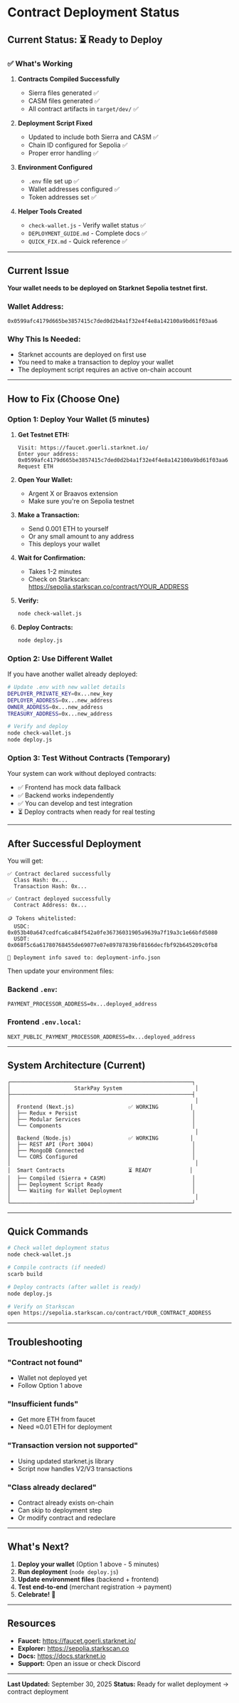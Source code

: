 # Contract Deployment Status

## Current Status: ⏳ Ready to Deploy

### ✅ What's Working

1. **Contracts Compiled Successfully**
   - Sierra files generated ✅
   - CASM files generated ✅
   - All contract artifacts in `target/dev/` ✅

2. **Deployment Script Fixed**
   - Updated to include both Sierra and CASM ✅
   - Chain ID configured for Sepolia ✅
   - Proper error handling ✅

3. **Environment Configured**
   - `.env` file set up ✅
   - Wallet addresses configured ✅
   - Token addresses set ✅

4. **Helper Tools Created**
   - `check-wallet.js` - Verify wallet status ✅
   - `DEPLOYMENT_GUIDE.md` - Complete docs ✅
   - `QUICK_FIX.md` - Quick reference ✅

---

## Current Issue

**Your wallet needs to be deployed on Starknet Sepolia testnet first.**

### Wallet Address:
```
0x0599afc4179d665be3857415c7ded0d2b4a1f32e4f4e8a142100a9bd61f03aa6
```

### Why This Is Needed:
- Starknet accounts are deployed on first use
- You need to make a transaction to deploy your wallet
- The deployment script requires an active on-chain account

---

## How to Fix (Choose One)

### Option 1: Deploy Your Wallet (5 minutes)

1. **Get Testnet ETH:**
   ```
   Visit: https://faucet.goerli.starknet.io/
   Enter your address: 0x0599afc4179d665be3857415c7ded0d2b4a1f32e4f4e8a142100a9bd61f03aa6
   Request ETH
   ```

2. **Open Your Wallet:**
   - Argent X or Braavos extension
   - Make sure you're on Sepolia testnet

3. **Make a Transaction:**
   - Send 0.001 ETH to yourself
   - Or any small amount to any address
   - This deploys your wallet

4. **Wait for Confirmation:**
   - Takes 1-2 minutes
   - Check on Starkscan: https://sepolia.starkscan.co/contract/YOUR_ADDRESS

5. **Verify:**
   ```bash
   node check-wallet.js
   ```

6. **Deploy Contracts:**
   ```bash
   node deploy.js
   ```

### Option 2: Use Different Wallet

If you have another wallet already deployed:

```bash
# Update .env with new wallet details
DEPLOYER_PRIVATE_KEY=0x...new_key
DEPLOYER_ADDRESS=0x...new_address
OWNER_ADDRESS=0x...new_address
TREASURY_ADDRESS=0x...new_address

# Verify and deploy
node check-wallet.js
node deploy.js
```

### Option 3: Test Without Contracts (Temporary)

Your system can work without deployed contracts:

- ✅ Frontend has mock data fallback
- ✅ Backend works independently
- ✅ You can develop and test integration
- ⏳ Deploy contracts when ready for real testing

---

## After Successful Deployment

You will get:

```
✅ Contract declared successfully
  Class Hash: 0x...
  Transaction Hash: 0x...

✅ Contract deployed successfully
  Contract Address: 0x...

🪙 Tokens whitelisted:
  USDC: 0x053b40a647cedfca6ca84f542a0fe36736031905a9639a7f19a3c1e66bfd5080
  USDT: 0x068f5c6a61780768455de69077e07e89787839bf8166decfbf92b645209c0fb8

💾 Deployment info saved to: deployment-info.json
```

Then update your environment files:

### Backend `.env`:
```env
PAYMENT_PROCESSOR_ADDRESS=0x...deployed_address
```

### Frontend `.env.local`:
```env
NEXT_PUBLIC_PAYMENT_PROCESSOR_ADDRESS=0x...deployed_address
```

---

## System Architecture (Current)

```
┌─────────────────────────────────────────────────────────┐
│                    StarkPay System                       │
├─────────────────────────────────────────────────────────┤
│                                                          │
│  Frontend (Next.js)                 ✅ WORKING          │
│  ├── Redux + Persist                                    │
│  ├── Modular Services                                   │
│  └── Components                                         │
│                                                          │
│  Backend (Node.js)                  ✅ WORKING          │
│  ├── REST API (Port 3004)                               │
│  ├── MongoDB Connected                                  │
│  └── CORS Configured                                    │
│                                                          │
│  Smart Contracts                    ⏳ READY            │
│  ├── Compiled (Sierra + CASM)                           │
│  ├── Deployment Script Ready                            │
│  └── Waiting for Wallet Deployment                      │
│                                                          │
└─────────────────────────────────────────────────────────┘
```

---

## Quick Commands

```bash
# Check wallet deployment status
node check-wallet.js

# Compile contracts (if needed)
scarb build

# Deploy contracts (after wallet is ready)
node deploy.js

# Verify on Starkscan
open https://sepolia.starkscan.co/contract/YOUR_CONTRACT_ADDRESS
```

---

## Troubleshooting

### "Contract not found"
- Wallet not deployed yet
- Follow Option 1 above

### "Insufficient funds"
- Get more ETH from faucet
- Need ≈0.01 ETH for deployment

### "Transaction version not supported"
- Using updated starknet.js library
- Script now handles V2/V3 transactions

### "Class already declared"
- Contract already exists on-chain
- Can skip to deployment step
- Or modify contract and redeclare

---

## What's Next?

1. **Deploy your wallet** (Option 1 above - 5 minutes)
2. **Run deployment** (`node deploy.js`)
3. **Update environment files** (backend + frontend)
4. **Test end-to-end** (merchant registration → payment)
5. **Celebrate!** 🎉

---

## Resources

- **Faucet:** https://faucet.goerli.starknet.io/
- **Explorer:** https://sepolia.starkscan.co
- **Docs:** https://docs.starknet.io
- **Support:** Open an issue or check Discord

---

**Last Updated:** September 30, 2025
**Status:** Ready for wallet deployment → contract deployment